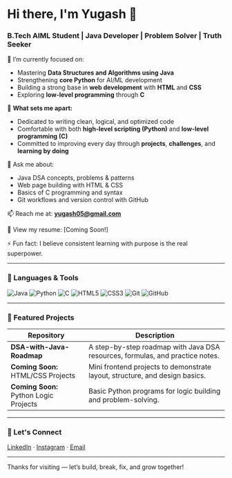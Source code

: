 # Hi there, I'm Yugash 👋

### B.Tech AIML Student | Java Developer | Problem Solver | Truth Seeker

🔭 I’m currently focused on:
- Mastering **Data Structures and Algorithms using Java**
- Strengthening **core Python** for AI/ML development
- Building a strong base in **web development** with **HTML** and **CSS**
- Exploring **low-level programming** through **C**

🌟 **What sets me apart:**
- Dedicated to writing clean, logical, and optimized code
- Comfortable with both **high-level scripting (Python)** and **low-level programming (C)**
- Committed to improving every day through **projects**, **challenges**, and **learning by doing**

💬 Ask me about:
- Java DSA concepts, problems & patterns
- Web page building with HTML & CSS
- Basics of C programming and syntax
- Git workflows and version control with GitHub

📫 Reach me at: **yugash05@gmail.com**

📄 View my resume: [Coming Soon!]

⚡ Fun fact: I believe consistent learning with purpose is the real superpower.

---

### 🔧 Languages & Tools

![Java](https://img.shields.io/badge/Java-007396?style=flat&logo=java&logoColor=white)
![Python](https://img.shields.io/badge/Python-3776AB?style=flat&logo=python&logoColor=white)
![C](https://img.shields.io/badge/C-00599C?style=flat&logo=c&logoColor=white)
![HTML5](https://img.shields.io/badge/HTML5-E34F26?style=flat&logo=html5&logoColor=white)
![CSS3](https://img.shields.io/badge/CSS3-1572B6?style=flat&logo=css3&logoColor=white)
![Git](https://img.shields.io/badge/Git-F05032?style=flat&logo=git&logoColor=white)
![GitHub](https://img.shields.io/badge/GitHub-181717?style=flat&logo=github&logoColor=white)

---

### 📌 Featured Projects

| Repository | Description |
|------------|-------------|
| **DSA-with-Java-Roadmap** | A step-by-step roadmap with Java DSA resources, formulas, and practice notes. |
| **Coming Soon:** HTML/CSS Projects | Mini frontend projects to demonstrate layout, structure, and design basics. |
| **Coming Soon:** Python Logic Projects | Basic Python programs for logic building and problem-solving. |

---

### 🤝 Let's Connect

[LinkedIn](https://www.linkedin.com/in/yugash007) · [Instagram](https://www.instagram.com/yugash_007) · [Email](mailto:yugash05@gmail.com)

---

Thanks for visiting — let’s build, break, fix, and grow together!
